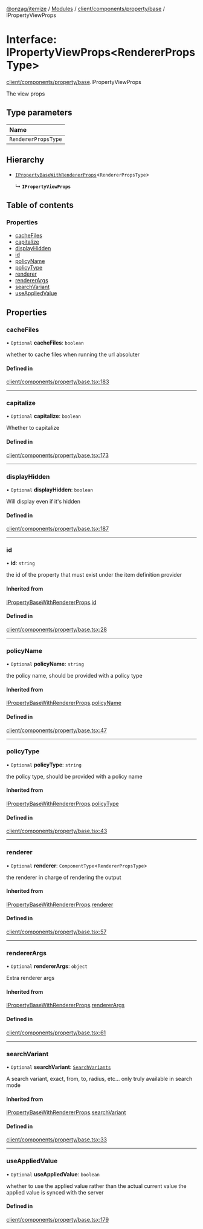 [@onzag/itemize](../README.md) / [Modules](../modules.md) / [client/components/property/base](../modules/client_components_property_base.md) / IPropertyViewProps

# Interface: IPropertyViewProps<RendererPropsType\>

[client/components/property/base](../modules/client_components_property_base.md).IPropertyViewProps

The view props

## Type parameters

| Name |
| :------ |
| `RendererPropsType` |

## Hierarchy

- [`IPropertyBaseWithRendererProps`](client_components_property_base.IPropertyBaseWithRendererProps.md)<`RendererPropsType`\>

  ↳ **`IPropertyViewProps`**

## Table of contents

### Properties

- [cacheFiles](client_components_property_base.IPropertyViewProps.md#cachefiles)
- [capitalize](client_components_property_base.IPropertyViewProps.md#capitalize)
- [displayHidden](client_components_property_base.IPropertyViewProps.md#displayhidden)
- [id](client_components_property_base.IPropertyViewProps.md#id)
- [policyName](client_components_property_base.IPropertyViewProps.md#policyname)
- [policyType](client_components_property_base.IPropertyViewProps.md#policytype)
- [renderer](client_components_property_base.IPropertyViewProps.md#renderer)
- [rendererArgs](client_components_property_base.IPropertyViewProps.md#rendererargs)
- [searchVariant](client_components_property_base.IPropertyViewProps.md#searchvariant)
- [useAppliedValue](client_components_property_base.IPropertyViewProps.md#useappliedvalue)

## Properties

### cacheFiles

• `Optional` **cacheFiles**: `boolean`

whether to cache files when running the url absoluter

#### Defined in

[client/components/property/base.tsx:183](https://github.com/onzag/itemize/blob/f2f29986/client/components/property/base.tsx#L183)

___

### capitalize

• `Optional` **capitalize**: `boolean`

Whether to capitalize

#### Defined in

[client/components/property/base.tsx:173](https://github.com/onzag/itemize/blob/f2f29986/client/components/property/base.tsx#L173)

___

### displayHidden

• `Optional` **displayHidden**: `boolean`

Will display even if it's hidden

#### Defined in

[client/components/property/base.tsx:187](https://github.com/onzag/itemize/blob/f2f29986/client/components/property/base.tsx#L187)

___

### id

• **id**: `string`

the id of the property that must exist under the item definition
provider

#### Inherited from

[IPropertyBaseWithRendererProps](client_components_property_base.IPropertyBaseWithRendererProps.md).[id](client_components_property_base.IPropertyBaseWithRendererProps.md#id)

#### Defined in

[client/components/property/base.tsx:28](https://github.com/onzag/itemize/blob/f2f29986/client/components/property/base.tsx#L28)

___

### policyName

• `Optional` **policyName**: `string`

the policy name, should be provided with a policy type

#### Inherited from

[IPropertyBaseWithRendererProps](client_components_property_base.IPropertyBaseWithRendererProps.md).[policyName](client_components_property_base.IPropertyBaseWithRendererProps.md#policyname)

#### Defined in

[client/components/property/base.tsx:47](https://github.com/onzag/itemize/blob/f2f29986/client/components/property/base.tsx#L47)

___

### policyType

• `Optional` **policyType**: `string`

the policy type, should be provided with a policy name

#### Inherited from

[IPropertyBaseWithRendererProps](client_components_property_base.IPropertyBaseWithRendererProps.md).[policyType](client_components_property_base.IPropertyBaseWithRendererProps.md#policytype)

#### Defined in

[client/components/property/base.tsx:43](https://github.com/onzag/itemize/blob/f2f29986/client/components/property/base.tsx#L43)

___

### renderer

• `Optional` **renderer**: `ComponentType`<`RendererPropsType`\>

the renderer in charge of rendering the output

#### Inherited from

[IPropertyBaseWithRendererProps](client_components_property_base.IPropertyBaseWithRendererProps.md).[renderer](client_components_property_base.IPropertyBaseWithRendererProps.md#renderer)

#### Defined in

[client/components/property/base.tsx:57](https://github.com/onzag/itemize/blob/f2f29986/client/components/property/base.tsx#L57)

___

### rendererArgs

• `Optional` **rendererArgs**: `object`

Extra renderer args

#### Inherited from

[IPropertyBaseWithRendererProps](client_components_property_base.IPropertyBaseWithRendererProps.md).[rendererArgs](client_components_property_base.IPropertyBaseWithRendererProps.md#rendererargs)

#### Defined in

[client/components/property/base.tsx:61](https://github.com/onzag/itemize/blob/f2f29986/client/components/property/base.tsx#L61)

___

### searchVariant

• `Optional` **searchVariant**: [`SearchVariants`](../modules/constants.md#searchvariants)

A search variant, exact, from, to, radius, etc...
only truly available in search mode

#### Inherited from

[IPropertyBaseWithRendererProps](client_components_property_base.IPropertyBaseWithRendererProps.md).[searchVariant](client_components_property_base.IPropertyBaseWithRendererProps.md#searchvariant)

#### Defined in

[client/components/property/base.tsx:33](https://github.com/onzag/itemize/blob/f2f29986/client/components/property/base.tsx#L33)

___

### useAppliedValue

• `Optional` **useAppliedValue**: `boolean`

whether to use the applied value rather than the
actual current value the applied value is synced
with the server

#### Defined in

[client/components/property/base.tsx:179](https://github.com/onzag/itemize/blob/f2f29986/client/components/property/base.tsx#L179)
